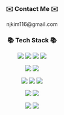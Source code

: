 

<div align='center'>
<h3 align="center">✉️ Contact Me ✉️</h3>
<p align='center'>
          njkim116@gmail.com          
</p>
     
<h3 align="center">📚 Tech Stack 📚</h3>
<p align='center'>
     <img src="https://img.shields.io/badge/HTML5-E34F26?style=flat-square&logo=HTML5&logoColor=white"/>
     <img src="https://img.shields.io/badge/CSS3-1572B6?style=flat-square&logo=CSS3&logoColor=white"/>
     <img src="https://img.shields.io/badge/JavaScript-F7DF1E?style=flat-square&logo=JavaScript&logoColor=black"/>
     <img src="https://img.shields.io/badge/TypeScript-3178C6?style=flat-square&logo=TypeScript&logoColor=white"/>
</p>
<p align='center'>
     <img src="https://img.shields.io/badge/React.js-61DAFB?style=flat-square&logo=React&logoColor=black"/>
     <img src="https://img.shields.io/badge/Next.js-000000?style=flat-square&logo=Next.js&logoColor=white"/> 
</p>
<p align='center'>
     <img src="https://img.shields.io/badge/Redux-764ABC?style=flat-square&logo=Redux&logoColor=white"/>
     <img src="https://img.shields.io/badge/Recoil-A100FF?style=flat-square&logo=A100FF&logoColor=white"/>
     <img src="https://img.shields.io/badge/tanstack%20query-FF4154?style=flat-square&logo=reactQuery&logoColor=white"/> 
</p>
<p align='center'>
     <img src="https://img.shields.io/badge/styledComponents-DB7093?style=flat-square&logo=styled-components&logoColor=white"/> 
     <img src="https://img.shields.io/badge/Tailwind CSS-06B6D4?style=flat-square&logo=Tailwind CSS&logoColor=black"/>
</p>
<p align='center'>
     <img src="https://img.shields.io/badge/Git-F05032?style=flat-square&logo=Git&logoColor=white"/> 
     <img src="https://img.shields.io/badge/Jest-C21325?style=flat-square&logo=jest&logoColor=white"/>
</p>
     

     
</div>
<!--    [![Solved.ac Profile](http://mazassumnida.wtf/api/generate_badge?boj=wrasf175)](https://solved.ac/wrasf175) -->

